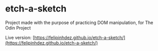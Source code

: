 # etch-a-sketch

Project made with the purpose of practicing DOM manipulation, for The Odin Project

Live version: [https://felipinhdez.github.io/etch-a-sketch/](https://felipinhdez.github.io/etch-a-sketch/)
